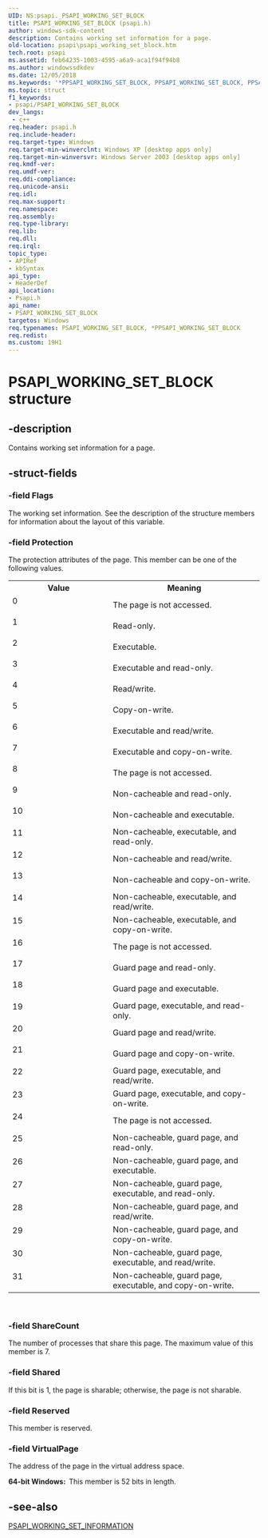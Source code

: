 ```yaml
---
UID: NS:psapi._PSAPI_WORKING_SET_BLOCK
title: PSAPI_WORKING_SET_BLOCK (psapi.h)
author: windows-sdk-content
description: Contains working set information for a page.
old-location: psapi\psapi_working_set_block.htm
tech.root: psapi
ms.assetid: feb64235-1003-4595-a6a9-aca1f94f94b8
ms.author: windowssdkdev
ms.date: 12/05/2018
ms.keywords: '*PPSAPI_WORKING_SET_BLOCK, PPSAPI_WORKING_SET_BLOCK, PPSAPI_WORKING_SET_BLOCK union pointer [PSAPI], PSAPI_WORKING_SET_BLOCK, PSAPI_WORKING_SET_BLOCK union [PSAPI], base.psapi_working_set_block, psapi.psapi_working_set_block, psapi/PPSAPI_WORKING_SET_BLOCK, psapi/PSAPI_WORKING_SET_BLOCK'
ms.topic: struct
f1_keywords:
- psapi/PSAPI_WORKING_SET_BLOCK
dev_langs:
 - c++
req.header: psapi.h
req.include-header: 
req.target-type: Windows
req.target-min-winverclnt: Windows XP [desktop apps only]
req.target-min-winversvr: Windows Server 2003 [desktop apps only]
req.kmdf-ver: 
req.umdf-ver: 
req.ddi-compliance: 
req.unicode-ansi: 
req.idl: 
req.max-support: 
req.namespace: 
req.assembly: 
req.type-library: 
req.lib: 
req.dll: 
req.irql: 
topic_type:
- APIRef
- kbSyntax
api_type:
- HeaderDef
api_location:
- Psapi.h
api_name:
- PSAPI_WORKING_SET_BLOCK
targetos: Windows
req.typenames: PSAPI_WORKING_SET_BLOCK, *PPSAPI_WORKING_SET_BLOCK
req.redist: 
ms.custom: 19H1
---
```


# PSAPI_WORKING_SET_BLOCK structure


## -description


Contains working set information for a page.


## -struct-fields




### -field Flags

The working set information. See the description of the structure  members for information about the layout of this variable.


### -field Protection

The protection attributes of the page. This member can be one of the following values.

<table>
<tr>
<th>Value</th>
<th>Meaning</th>
</tr>
<tr>
<td width="40%">
<dl>
<dt>0</dt>
</dl>
</td>
<td width="60%">
The page is not accessed.

</td>
</tr>
<tr>
<td width="40%">
<dl>
<dt>1</dt>
</dl>
</td>
<td width="60%">
Read-only.

</td>
</tr>
<tr>
<td width="40%">
<dl>
<dt>2</dt>
</dl>
</td>
<td width="60%">
Executable.

</td>
</tr>
<tr>
<td width="40%">
<dl>
<dt>3</dt>
</dl>
</td>
<td width="60%">
Executable and read-only.

</td>
</tr>
<tr>
<td width="40%">
<dl>
<dt>4</dt>
</dl>
</td>
<td width="60%">
Read/write.

</td>
</tr>
<tr>
<td width="40%">
<dl>
<dt>5</dt>
</dl>
</td>
<td width="60%">
Copy-on-write.

</td>
</tr>
<tr>
<td width="40%">
<dl>
<dt>6</dt>
</dl>
</td>
<td width="60%">
Executable and read/write.

</td>
</tr>
<tr>
<td width="40%">
<dl>
<dt>7</dt>
</dl>
</td>
<td width="60%">
Executable and copy-on-write.

</td>
</tr>
<tr>
<td width="40%">
<dl>
<dt>8</dt>
</dl>
</td>
<td width="60%">
The page is not accessed.

</td>
</tr>
<tr>
<td width="40%">
<dl>
<dt>9</dt>
</dl>
</td>
<td width="60%">
Non-cacheable and read-only.

</td>
</tr>
<tr>
<td width="40%">
<dl>
<dt>10</dt>
</dl>
</td>
<td width="60%">
Non-cacheable and executable.

</td>
</tr>
<tr>
<td width="40%">
<dl>
<dt>11</dt>
</dl>
</td>
<td width="60%">
Non-cacheable, executable, and read-only.

</td>
</tr>
<tr>
<td width="40%">
<dl>
<dt>12</dt>
</dl>
</td>
<td width="60%">
Non-cacheable and read/write.

</td>
</tr>
<tr>
<td width="40%">
<dl>
<dt>13</dt>
</dl>
</td>
<td width="60%">
Non-cacheable and copy-on-write.

</td>
</tr>
<tr>
<td width="40%">
<dl>
<dt>14</dt>
</dl>
</td>
<td width="60%">
Non-cacheable, executable, and read/write.

</td>
</tr>
<tr>
<td width="40%">
<dl>
<dt>15</dt>
</dl>
</td>
<td width="60%">
Non-cacheable, executable, and copy-on-write.

</td>
</tr>
<tr>
<td width="40%">
<dl>
<dt>16</dt>
</dl>
</td>
<td width="60%">
The page is not accessed.

</td>
</tr>
<tr>
<td width="40%">
<dl>
<dt>17</dt>
</dl>
</td>
<td width="60%">
Guard page and read-only.

</td>
</tr>
<tr>
<td width="40%">
<dl>
<dt>18</dt>
</dl>
</td>
<td width="60%">
Guard page and executable.

</td>
</tr>
<tr>
<td width="40%">
<dl>
<dt>19</dt>
</dl>
</td>
<td width="60%">
Guard page, executable, and read-only.

</td>
</tr>
<tr>
<td width="40%">
<dl>
<dt>20</dt>
</dl>
</td>
<td width="60%">
Guard page and read/write.

</td>
</tr>
<tr>
<td width="40%">
<dl>
<dt>21</dt>
</dl>
</td>
<td width="60%">
Guard page and copy-on-write.

</td>
</tr>
<tr>
<td width="40%">
<dl>
<dt>22</dt>
</dl>
</td>
<td width="60%">
Guard page, executable, and read/write.

</td>
</tr>
<tr>
<td width="40%">
<dl>
<dt>23</dt>
</dl>
</td>
<td width="60%">
Guard page, executable, and copy-on-write.

</td>
</tr>
<tr>
<td width="40%">
<dl>
<dt>24</dt>
</dl>
</td>
<td width="60%">
The page is not accessed.

</td>
</tr>
<tr>
<td width="40%">
<dl>
<dt>25</dt>
</dl>
</td>
<td width="60%">
Non-cacheable, guard page, and read-only.

</td>
</tr>
<tr>
<td width="40%">
<dl>
<dt>26</dt>
</dl>
</td>
<td width="60%">
Non-cacheable, guard page, and executable.

</td>
</tr>
<tr>
<td width="40%">
<dl>
<dt>27</dt>
</dl>
</td>
<td width="60%">
Non-cacheable, guard page, executable, and read-only.

</td>
</tr>
<tr>
<td width="40%">
<dl>
<dt>28</dt>
</dl>
</td>
<td width="60%">
Non-cacheable, guard page, and read/write.

</td>
</tr>
<tr>
<td width="40%">
<dl>
<dt>29</dt>
</dl>
</td>
<td width="60%">
Non-cacheable, guard page, and copy-on-write.

</td>
</tr>
<tr>
<td width="40%">
<dl>
<dt>30</dt>
</dl>
</td>
<td width="60%">
Non-cacheable, guard page, executable, and read/write.

</td>
</tr>
<tr>
<td width="40%">
<dl>
<dt>31</dt>
</dl>
</td>
<td width="60%">
Non-cacheable, guard page, executable, and copy-on-write.

</td>
</tr>
</table>
 


### -field ShareCount

The number of processes that share this page. The maximum value of this member is 7.


### -field Shared

If this bit is 1, the page is sharable; otherwise, the page is not sharable.


### -field Reserved

This member is reserved.


### -field VirtualPage

The address of the page in the virtual address space.

<b>64-bit Windows:  </b>This member is 52 bits in length.


## -see-also




<a href="https://docs.microsoft.com/windows/desktop/api/psapi/ns-psapi-psapi_working_set_information">PSAPI_WORKING_SET_INFORMATION</a>
 

 


